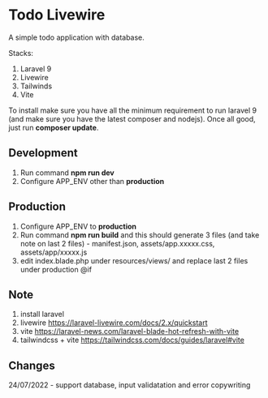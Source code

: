 # Todo Livewire

A simple todo application with database.

Stacks:
1. Laravel 9
2. Livewire
3. Tailwinds
4. Vite

To install make sure you have all the minimum requirement to run laravel 9 (and make sure you have the latest composer and nodejs). Once all good, just run **composer update**.

## Development
1. Run command **npm run dev**
2. Configure APP_ENV other than **production**

## Production
1. Configure APP_ENV to **production**
2. Run command **npm run build** and this should generate 3 files (and take note on last 2 files) - manifest.json, assets/app.xxxxx.css, assets/app/xxxxx.js
3. edit index.blade.php under resources/views/ and replace last 2 files under production @if

## Note
1. install laravel
2. livewire https://laravel-livewire.com/docs/2.x/quickstart
3. vite https://laravel-news.com/laravel-blade-hot-refresh-with-vite
4. tailwindcss + vite https://tailwindcss.com/docs/guides/laravel#vite

## Changes
24/07/2022 - support database, input validatation and error copywriting